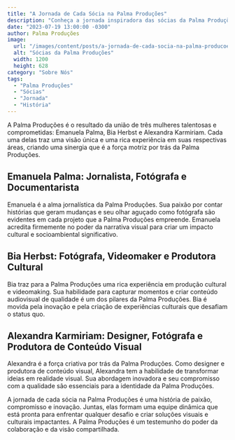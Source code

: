 ```yaml
---
title: "A Jornada de Cada Sócia na Palma Produções"
description: "Conheça a jornada inspiradora das sócias da Palma Produções e como suas experiências moldaram a empresa."
date: "2023-07-19 13:00:00 -0300"
author: Palma Produções
image:
  url: "/images/content/posts/a-jornada-de-cada-socia-na-palma-producoes.jpg"
  alt: "Sócias da Palma Produções"
  width: 1200
  height: 628
category: "Sobre Nós"
tags:
  - "Palma Produções"
  - "Sócias"
  - "Jornada"
  - "História"
---
```


A Palma Produções é o resultado da união de três mulheres talentosas e comprometidas: Emanuela Palma, Bia Herbst e Alexandra Karmiriam. Cada uma delas traz uma visão única e uma rica experiência em suas respectivas áreas, criando uma sinergia que é a força motriz por trás da Palma Produções.

## Emanuela Palma: Jornalista, Fotógrafa e Documentarista

Emanuela é a alma jornalística da Palma Produções. Sua paixão por contar histórias que geram mudanças e seu olhar aguçado como fotógrafa são evidentes em cada projeto que a Palma Produções empreende. Emanuela acredita firmemente no poder da narrativa visual para criar um impacto cultural e socioambiental significativo.

## Bia Herbst: Fotógrafa, Videomaker e Produtora Cultural

Bia traz para a Palma Produções uma rica experiência em produção cultural e videomaking. Sua habilidade para capturar momentos e criar conteúdo audiovisual de qualidade é um dos pilares da Palma Produções. Bia é movida pela inovação e pela criação de experiências culturais que desafiam o status quo.

## Alexandra Karmiriam: Designer, Fotógrafa e Produtora de Conteúdo Visual

Alexandra é a força criativa por trás da Palma Produções. Como designer e produtora de conteúdo visual, Alexandra tem a habilidade de transformar ideias em realidade visual. Sua abordagem inovadora e seu compromisso com a qualidade são essenciais para a identidade da Palma Produções.

A jornada de cada sócia na Palma Produções é uma história de paixão, compromisso e inovação. Juntas, elas formam uma equipe dinâmica que está pronta para enfrentar qualquer desafio e criar soluções visuais e culturais impactantes. A Palma Produções é um testemunho do poder da colaboração e da visão compartilhada.
